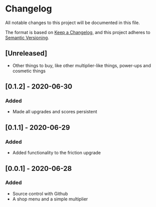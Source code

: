 # Changelog
All notable changes to this project will be documented in this file.

The format is based on [Keep a Changelog](https://keepachangelog.com/en/1.0.0/),
and this project adheres to [Semantic Versioning](https://semver.org/spec/v2.0.0.html).

## [Unreleased]
- Other things to buy, like other multiplier-like things, power-ups and cosmetic things

## [0.1.2] - 2020-06-30
### Added
- Made all upgrades and scores persistent

## [0.1.1] - 2020-06-29
### Added
- Added functionality to the friction upgrade

## [0.0.1] - 2020-06-28
### Added
- Source control with Github
- A shop menu and a simple multiplier